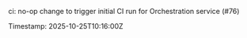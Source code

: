 ci: no-op change to trigger initial CI run for Orchestration service (#76)

Timestamp: 2025-10-25T10:16:00Z
